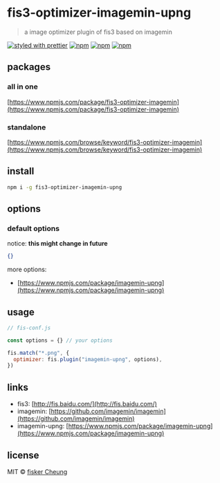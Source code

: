 # fis3-optimizer-imagemin-upng

> a image optimizer plugin of fis3 based on imagemin

[![styled with prettier](https://img.shields.io/badge/styled_with-prettier-ff69b4.svg?style=flat-square)](https://github.com/prettier/prettier)
[![npm](https://img.shields.io/npm/v/fis3-optimizer-imagemin-upng.svg?style=flat-square)](https://www.npmjs.com/package/fis3-optimizer-imagemin-upng)
[![npm](https://img.shields.io/npm/dt/fis3-optimizer-imagemin-upng.svg?style=flat-square)](https://www.npmjs.com/package/fis3-optimizer-imagemin-upng)
[![npm](https://img.shields.io/npm/dm/fis3-optimizer-imagemin-upng.svg?style=flat-square)](https://www.npmjs.com/package/fis3-optimizer-imagemin-upng)

## packages

### all in one

[https://www.npmjs.com/package/fis3-optimizer-imagemin](https://www.npmjs.com/package/fis3-optimizer-imagemin)

### standalone

[https://www.npmjs.com/browse/keyword/fis3-optimizer-imagemin](https://www.npmjs.com/browse/keyword/fis3-optimizer-imagemin)

## install

```sh
npm i -g fis3-optimizer-imagemin-upng
```

## options

### default options

notice: **this might change in future**

```json
{}
```

more options:

- [https://www.npmjs.com/package/imagemin-upng](https://www.npmjs.com/package/imagemin-upng)

## usage

```js
// fis-conf.js

const options = {} // your options

fis.match("*.png", {
  optimizer: fis.plugin("imagemin-upng", options),
})
```

## links

- fis3: [http://fis.baidu.com/](http://fis.baidu.com/)
- imagemin: [https://github.com/imagemin/imagemin](https://github.com/imagemin/imagemin)
- imagemin-upng: [https://www.npmjs.com/package/imagemin-upng](https://www.npmjs.com/package/imagemin-upng)

## license

MIT © [fisker Cheung](https://github.com/fisker)

